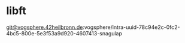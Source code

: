 # libft
git@vogsphere.42heilbronn.de:vogsphere/intra-uuid-78c94e2c-0fc2-4bc5-800e-5e3f53a9d920-4607413-snagulap
